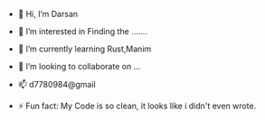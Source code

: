 - 👋 Hi, I’m Darsan
- 👀 I’m interested in Finding the .......
- 🌱 I’m currently learning Rust,Manim
- 💞️ I’m looking to collaborate on ...
- 📫 d7780984@gmail

- ⚡ Fun fact: My Code is so clean, it looks like i didn't even wrote. 

<!---
a-symptotic/a-symptotic is a ✨ special ✨ repository because its `README.md` (this file) appears on your GitHub profile.
You can click the Preview link to take a look at your changes.
--->
